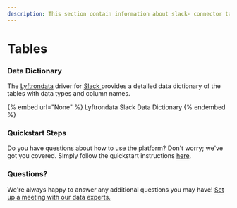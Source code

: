 ```yaml
---
description: This section contain information about slack- connector tables information
---
```


# Tables

### Data Dictionary

The [Lyftrondata](https://www.lyftrondata.com/) driver for [Slack ](None/)[ ](https://www.lyftrondata.com/integration/slack-/)provides a detailed data dictionary of the tables with data types and column names.

{% embed url="None" %}
Lyftrondata Slack  Data Dictionary
{% endembed %}

### Quickstart Steps

Do you have questions about how to use the platform? Don't worry; we've got you covered. Simply follow the quickstart instructions [here](../README.md).

### Questions? <a href="#questions" id="questions"></a>

We're always happy to answer any additional questions you may have! [Set up a meeting with our data experts.](https://www.lyftrondata.com/book-a-meeting/)

